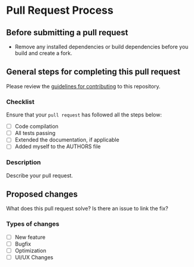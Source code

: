 # Pull Request Process

## Before submitting a pull request

- Remove any installed dependencies or build dependencies before you build and create a fork.

## General steps for completing this pull request

Please review the [guidelines for contributing](CONTRIBUTING.md) to this repository.

### Checklist

Ensure that your `pull request` has followed all the steps below:

- [ ] Code compilation
- [ ] All tests passing
- [ ] Extended the documentation, if applicable
- [ ] Added myself to the AUTHORS file

### Description

Describe your pull request.

## Proposed changes

What does this pull request solve? Is there an issue to link the fix?

### Types of changes

- [ ] New feature
- [ ] Bugfix
- [ ] Optimization
- [ ] UI/UX Changes